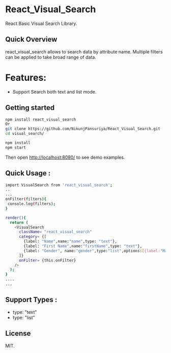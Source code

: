 # React_Visual_Search
 React Basic Visual Search Library.


## Quick Overview
react_visual_search allows to search data by attribute name.
Multiple filters can be applied to take broad range of data.

# Features:
* Support Search both text and list mode.




 ## Getting started

```sh
npm install react_visual_search
Or
git clone https://github.com/NikunjPansuriya/React_Visual_Search.git
cd visual_search/

npm install
npm start
```

Then open [http://localhost:8080/](http://localhost:8080/) to see demo examples.


## Quick Usage :
```sh
import VisualSearch from 'react_visual_search';
..
...
onFilter(filters){
 console.log(filters);
}

render(){
  return (
    <VisualSearch
      className= "react_visual_search"
      category= {[
        {label: "Name",name:"name",type: "text"},
        {label: "First Name",name:"firstName",type: "text"},
        {label: "Gender", name:"gender",type:"list",options:[{label:"Male",value:"M"},{label:"Female",value:"F"}]}
      ]}
      onFilter= {this.onFilter}
    />
  );
}
....
...

```

## Support Types :
* type: "text"
* type: "list"

## License
MIT.
